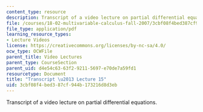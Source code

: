 ```yaml
---
content_type: resource
description: Transcript of a video lecture on partial differential equations.
file: /courses/18-02-multivariable-calculus-fall-2007/3cbf08f4bed387cf944b173216d8d3eb_18_022007L15.pdf
file_type: application/pdf
learning_resource_types:
- Lecture Videos
license: https://creativecommons.org/licenses/by-nc-sa/4.0/
ocw_type: OCWFile
parent_title: Video Lectures
parent_type: CourseSection
parent_uid: d4e54c63-63f2-9211-5697-e70de7a59fd1
resourcetype: Document
title: "Transcript \u2013 Lecture 15"
uid: 3cbf08f4-bed3-87cf-944b-173216d8d3eb
---
```

Transcript of a video lecture on partial differential equations.